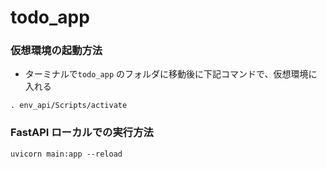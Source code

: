 # todo_app

### 仮想環境の起動方法
- ターミナルで`todo_app` のフォルダに移動後に下記コマンドで、仮想環境に入れる
```
. env_api/Scripts/activate
```

### FastAPI ローカルでの実行方法
```
uvicorn main:app --reload
```
